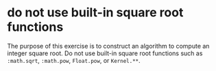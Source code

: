 # do not use built-in square root functions

The purpose of this exercise is to construct an algorithm to compute an integer square root. Do not use built-in square root functions such as `:math.sqrt`, `:math.pow`, `Float.pow`, or `Kernel.**`.
